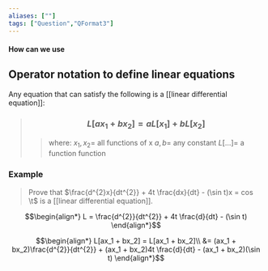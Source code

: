```yaml
---
aliases: [""]
tags: ["Question","QFormat3"]
---
```


#### How can we use
## Operator notation to define linear equations

Any equation that can satisfy the following is a [[linear differential equation]]:

> ### $$ L[ax_1 + bx_2] = aL[x_1] + bL[x_2] $$ 
>> where:
>> $x_1,x_2=$ all functions of x 
>> $a,b=$ any constant
>> $L[...]=$ a function function

### Example
> Prove that $\frac{d^{2}x}{dt^{2}} + 4t \frac{dx}{dt} - (\sin t)x = cos \t$ is a [[linear differential equation]].

$$\begin{align*}
L = \frac{d^{2}}{dt^{2}} + 4t \frac{d}{dt} - (\sin t)
\end{align*}$$

$$\begin{align*}
L[ax_1 + bx_2] = L[ax_1 + bx_2]\\
&= (ax_1 + bx_2)\frac{d^{2}}{dt^{2}} + (ax_1 + bx_2)4t \frac{d}{dt} - (ax_1 + bx_2)(\sin t)
\end{align*}$$

